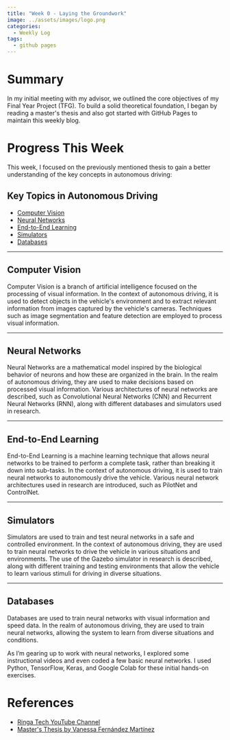 ```yaml
---
title: "Week 0 - Laying the Groundwork"
image: ../assets/images/logo.png
categories:
  - Weekly Log
tags:
  - github pages
---
```


# Summary

In my initial meeting with my advisor, we outlined the core objectives of my Final Year Project (TFG). To build a solid theoretical foundation, I began by reading a master's thesis and also got started with GitHub Pages to maintain this weekly blog.

# Progress This Week

This week, I focused on the previously mentioned thesis to gain a better understanding of the key concepts in autonomous driving:

## Key Topics in Autonomous Driving

- [Computer Vision](#computer-vision)
- [Neural Networks](#neural-networks)
- [End-to-End Learning](#end-to-end-learning)
- [Simulators](#simulators)
- [Databases](#databases)

---

## Computer Vision

Computer Vision is a branch of artificial intelligence focused on the processing of visual information. In the context of autonomous driving, it is used to detect objects in the vehicle's environment and to extract relevant information from images captured by the vehicle's cameras. Techniques such as image segmentation and feature detection are employed to process visual information.

---

## Neural Networks

Neural Networks are a mathematical model inspired by the biological behavior of neurons and how these are organized in the brain. In the realm of autonomous driving, they are used to make decisions based on processed visual information. Various architectures of neural networks are described, such as Convolutional Neural Networks (CNN) and Recurrent Neural Networks (RNN), along with different databases and simulators used in research.

---

## End-to-End Learning

End-to-End Learning is a machine learning technique that allows neural networks to be trained to perform a complete task, rather than breaking it down into sub-tasks. In the context of autonomous driving, it is used to train neural networks to autonomously drive the vehicle. Various neural network architectures used in research are introduced, such as PilotNet and ControlNet.

---

## Simulators

Simulators are used to train and test neural networks in a safe and controlled environment. In the context of autonomous driving, they are used to train neural networks to drive the vehicle in various situations and environments. The use of the Gazebo simulator in research is described, along with different training and testing environments that allow the vehicle to learn various stimuli for driving in diverse situations.

---

## Databases

Databases are used to train neural networks with visual information and speed data. In the realm of autonomous driving, they are used to train neural networks, allowing the system to learn from diverse situations and conditions.




As I’m gearing up to work with neural networks, I explored some instructional videos and even coded a few basic neural networks. I used Python, TensorFlow, Keras, and Google Colab for these initial hands-on exercises.

# References

* [Ringa Tech YouTube Channel](https://www.youtube.com/@RingaTech)
* [Master's Thesis by Vanessa Fernández Martínez](https://gsyc.urjc.es/jmplaza/students/tfm-deeplearning_autonomous_navigation-vanessa-2019.pdf)

